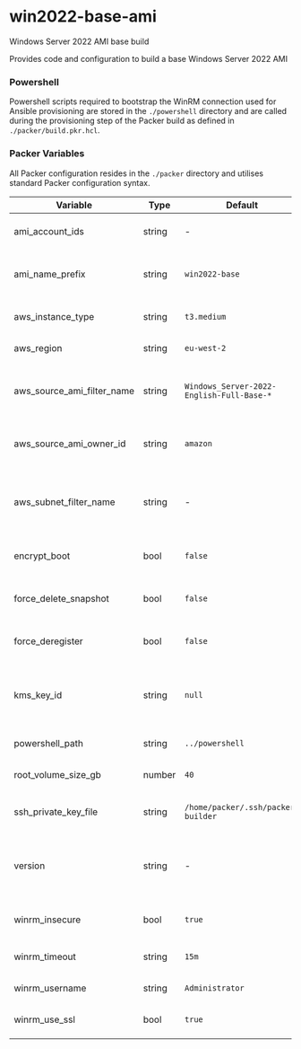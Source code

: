 # win2022-base-ami

Windows Server 2022 AMI base build

Provides code and configuration to build a base Windows Server 2022 AMI

### Powershell

Powershell scripts required to bootstrap the WinRM connection used for Ansible provisioning are stored in the `./powershell` directory and are called during the provisioning step of the Packer build as defined in `./packer/build.pkr.hcl`.

### Packer Variables

All Packer configuration resides in the `./packer` directory and utilises standard Packer configuration syntax.

| Variable                   | Type   | Default                                   | Description                                                                                                                                               |
| -------------------------- | ------ | ----------------------------------------- | --------------------------------------------------------------------------------------------------------------------------------------------------------- |
| ami_account_ids            | string | -                                         | A list of account IDs that have access to launch the resulting AMI(s).                                                                                    |
| ami_name_prefix            | string | `win2022-base`                            | Prefix used for the name tags of resulting AMIs. The version will be appended to this.                                                                    |
| aws_instance_type          | string | `t3.medium`                               | AWS EC2 instance type used when building the AMI.                                                                                                         |
| aws_region                 | string | `eu-west-2`                               | The region in which the AMI will be built.                                                                                                                |
| aws_source_ami_filter_name | string | `Windows_Server-2022-English-Full-Base-*` | Source AMI filter string as per the DescribeImages API documentation. If multiple match, the latest image will be used.                                   |
| aws_source_ami_owner_id    | string | `amazon`                                  | The source AMI owner ID. Used in combination with `aws_source_ami_filter_name` to match the source AMI.                                                   |
| aws_subnet_filter_name     | string | -                                         | Subnet filter string as per the DescribeSubnets API documentation. If multiple match, the subnet with the greatest number of IPv4 addresses will be used. |
| encrypt_boot               | bool   | `false`                                   | Encrypts the bootable EBS volume using the appropriate KMS key.                                                                                           |
| force_delete_snapshot      | bool   | `false`                                   | Automatically delete snapshots associated with AMIs deregistered by `force_deregister`.                                                                   |
| force_deregister           | bool   | `false`                                   | Deregister an existing AMI if one with the same name exists.                                                                                              |
| kms_key_id                 | string | `null`                                    | The Id of the KMS key to use when `encrypt_boot` is enabled. The default KMS key is used if `encrypt_boot` is enabled but a key is not provided.          |
| powershell_path            | string | `../powershell`                           | Relative path to the Powershell scripts.                                                                                                                  |
| root_volume_size_gb        | number | `40`                                      | The EC2 instance root volume size in Gibibytes (GiB).                                                                                                     |
| ssh_private_key_file       | string | `/home/packer/.ssh/packer-builder`        | The path to the common Packer builder private SSH key.                                                                                                    |
| version                    | string | -                                         | Semantic version number for the AMI. Will be automatically appended to `ami_name_prefix` to tag the resulting AMI and snapshots.                          |
| winrm_insecure             | bool   | `true`                                    | Skips validation of the server's SSL certificate for WinRM connections.                                                                                   |
| winrm_timeout              | string | `15m`                                     | Sets the connection timeout value for the WinRM connection.                                                                                               |
| winrm_username             | string | `Administrator`                           | The local username to use for WinRM authentication.                                                                                                       |
| winrm_use_ssl              | bool   | `true`                                    | Connect to WinRM over the HTTPS endpoint on TCP port 5986                                                                                                 |
